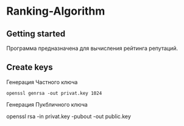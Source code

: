 Ranking-Algorithm
=================

Getting started
-----------------
Программа предназначена для вычисления рейтинга репутаций.

Create keys
----------------
Генерация Частного ключа 
 
	openssl genrsa -out privat.key 1024

Генерация Пукбличного ключа

 openssl rsa -in privat.key -pubout -out public.key
